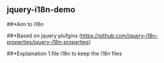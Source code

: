 ## jquery-i18n-demo

##*Aim
  to i18n

##*Based on
  jquery plufgins (https://github.com/jquery-i18n-properties/jquery-i18n-properties)
  
##*Explaination
  1.file i18n 
    to keep the i18n files
